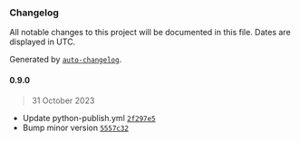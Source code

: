 ### Changelog

All notable changes to this project will be documented in this file. Dates are displayed in UTC.

Generated by [`auto-changelog`](https://github.com/CookPete/auto-changelog).

#### 0.9.0

> 31 October 2023

- Update python-publish.yml [`2f297e5`](https://github.com/cristian-rincon/pymetasnap/commit/2f297e5887843ec383fb9a87e7dcc53ea4323847)
- Bump minor version [`5557c32`](https://github.com/cristian-rincon/pymetasnap/commit/5557c32d098f58bfa1a67a7f1db97915a2093c0c)
